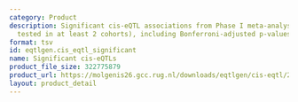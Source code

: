 ```yaml
---
category: Product
description: Significant cis-eQTL associations from Phase I meta-analysis (FDR < 0.05,
  tested in at least 2 cohorts), including Bonferroni-adjusted p-values.
format: tsv
id: eqtlgen.cis_eqtl_significant
name: Significant cis-eQTLs
product_file_size: 322775879
product_url: https://molgenis26.gcc.rug.nl/downloads/eqtlgen/cis-eqtl/2019-12-11-cis-eQTLsFDR0.05-ProbeLevel-CohortInfoRemoved-BonferroniAdded.txt.gz
layout: product_detail
---
```

